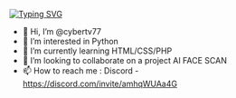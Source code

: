 [![Typing SVG](https://readme-typing-svg.herokuapp.com?size=25&center=true&vCenter=true&width=1000&lines=3D+DESIGN+%2F%2F+ILLUSTRATION;TYPOGRAPHY+%2F%2F+ANIMATION;VIDEO+EDTING+%2F%2F+PHOTOGRAPHY)](https://git.io/typing-svg)






- 👋 Hi, I’m @cybertv77
- 👀 I’m interested in Python
- 🌱 I’m currently learning HTML/CSS/PHP
- 💞️ I’m looking to collaborate on a project AI FACE SCAN
- 📫 How to reach me : Discord - https://discord.com/invite/amhqWUAa4G

<!---
cybertv77/cybertv77 is a ✨ special ✨ repository because its `README.md` (this file) appears on your GitHub profile.
You can click the Preview link to take a look at your changes.
--->
